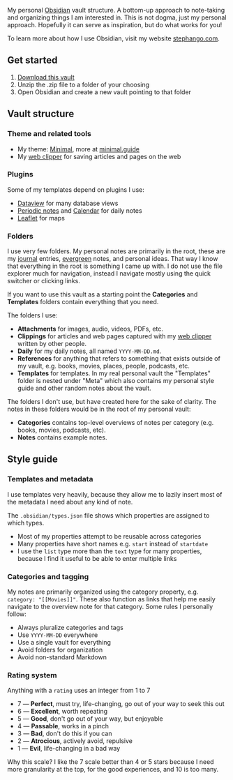 My personal [Obsidian](https://obsidian.md/) vault structure. A bottom-up approach to note-taking and organizing things I am interested in. This is not dogma, just my personal approach. Hopefully it can serve as inspiration, but do what works for you!

To learn more about how I use Obsidian, visit my website [stephango.com](https://stephango.com/topics/obsidian/).

## Get started

1. [Download this vault](https://github.com/kepano/kepano-obsidian/archive/refs/heads/main.zip)
2. Unzip the .zip file to a folder of your choosing
3. Open Obsidian and create a new vault pointing to that folder

## Vault structure

### Theme and related tools

- My theme: [Minimal](https://github.com/kepano/obsidian-minimal), more at [minimal.guide](https://minimal.guide)
- My [web clipper](https://stephango.com/obsidian-web-clipper) for saving articles and pages on the web

### Plugins

Some of my templates depend on plugins I use:

- [Dataview](https://github.com/blacksmithgu/obsidian-dataview) for many database views
- [Periodic notes](https://github.com/liamcain/obsidian-periodic-notes) and [Calendar](https://github.com/liamcain/obsidian-calendar-plugin) for daily notes
- [Leaflet](https://github.com/javalent/obsidian-leaflet) for maps

### Folders

I use very few folders. My personal notes are primarily in the root, these are my [journal](/Categories/Journal.md) entries, [evergreen](/Categories/Evergreen.md) notes, and personal ideas. That way I know that everything in the root is something I came up with. I do not use the file explorer much for navigation, instead I navigate mostly using the quick switcher or clicking links.

If you want to use this vault as a starting point the **Categories** and **Templates** folders contain everything that you need.

The folders I use:

- **Attachments** for images, audio, videos, PDFs, etc.
- **Clippings** for articles and web pages captured with my [web clipper](https://stephango.com/obsidian-web-clipper) written by other people.
- **Daily** for my daily notes, all named `YYYY-MM-DD.md`.
- **References** for anything that refers to something that exists outside of my vault, e.g. books, movies, places, people, podcasts, etc.
- **Templates** for templates. In my real personal vault the "Templates" folder is nested under "Meta" which also contains my personal style guide and other random notes about the vault.

The folders I don't use, but have created here for the sake of clarity. The notes in these folders would be in the root of my personal vault:

- **Categories** contains top-level overviews of notes per category (e.g. books, movies, podcasts, etc).
- **Notes** contains example notes.

## Style guide
### Templates and metadata

I use templates very heavily, because they allow me to lazily insert most of the metadata I need about any kind of note.

The `.obsidian/types.json` file shows which properties are assigned to which types. 

- Most of my properties attempt to be reusable across categories
- Many properties have short names e.g. `start` instead of `startdate`
- I use the `list` type more than the `text` type for many properties, because I find it useful to be able to enter multiple links

### Categories and tagging

My notes are primarily organized using the category property, e.g. `category: "[[Movies]]"`. These also function as links that help me easily navigate to the overview note for that category. Some rules I personally follow:

- Always pluralize categories and tags
- Use `YYYY-MM-DD` everywhere
- Use a single vault for everything
- Avoid folders for organization
- Avoid non-standard Markdown

### Rating system

Anything with a `rating` uses an integer from 1 to 7

  - 7 — **Perfect**, must try, life-changing, go out of your way to seek this out
  - 6 — **Excellent**, worth repeating
  - 5 — **Good**, don't go out of your way, but enjoyable
  - 4 — **Passable**, works in a pinch
  - 3 — **Bad**, don't do this if you can
  - 2 — **Atrocious**, actively avoid, repulsive
  - 1 — **Evil**, life-changing in a bad way

Why this scale? I like the 7 scale better than 4 or 5 stars because I need more granularity at the top, for the good experiences, and 10 is too many.